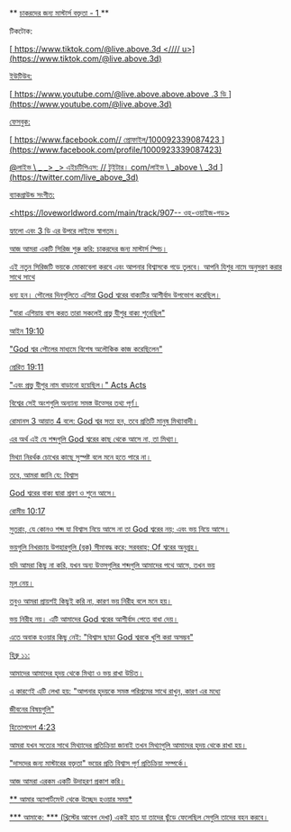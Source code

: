 ** <u> চাকরদের জন্য মাস্টার্স বক্তৃতা - 1 </u> **

টিকটোক:

[<u> https://www.tiktok.com/@live.above.3d <//// u>] (https://www.tiktok.com/@live.above.3d)

ইউটিউব:

[<u> https://www.youtube.com/@live.above.above.above .3 ডি </u>] (https://www.youtube.com/@live.above.3d)

ফেসবুক:

[<u> https://www.facebook.com// প্রোফাইল/100092339087423 </u>] (https://www.facebook.com/profile/1000923339087423)

 @লাইভ \ _ _> _> <u> এইচটিপিএস: // টুইটার। com/লাইভ \ _above \ _3d </u>] (https://twitter.com/live_above_3d)

ব্যাকগ্রাউন্ড সংগীত:

<https://loveworldword.com/main/track/907-- ওহ-ওয়াইজ-গড>

হ্যালো এবং 3 ডি এর উপরে লাইভে স্বাগতম।

আজ আমরা একটি সিরিজ শুরু করি: চাকরদের জন্য মাস্টার্স স্পিচ।

এই নতুন সিরিজটি ভয়কে মোকাবেলা করবে এবং আপনার বিশ্বাসকে গড়ে তুলবে। আপনি যিশুর নামে অনুসরণ করার সাথে সাথে

ধন্য হন। পৌলের দিনগুলিতে এশিয়া God শ্বরের বাক্যটির আশীর্বাদ উপভোগ করেছিল।

"যারা এশিয়ায় বাস করত তারা সকলেই প্রভু যীশুর বাক্য শুনেছিল"

আইন 19:10

"God শ্বর পৌলের মাধ্যমে বিশেষ অলৌকিক কাজ করেছিলেন"

 প্রেরিত 19:11

"এবং প্রভু যীশুর নাম বাড়ানো হয়েছিল।" Acts Acts

বিশ্বের সেই অংশগুলি অন্যান্য সমস্ত উত্সের তথ্য পূর্ণ।

রোমানস 3 আয়াত 4 বলে: God শ্বর সত্য হন, তবে প্রতিটি মানুষ মিথ্যাবাদী।

এর অর্থ এই যে শব্দগুলি God শ্বরের কাছ থেকে আসে না, তা মিথ্যা।

মিথ্যা নিরর্থক চোখের কাছে সুস্পষ্ট বলে মনে হতে পারে না।

তবে, আমরা জানি যে: বিশ্বাস

God শ্বরের বাক্য দ্বারা শ্রবণ ও শুনে আসে।

রোমীয় 10:17

সুতরাং, যে কোনও শব্দ যা বিশ্বাস নিয়ে আসে না তা God শ্বরের নয়; এবং ভয় নিয়ে আসে।

ভয়গুলি নিখরচায় উপহারগুলি (ব্লক) সীমাবদ্ধ করে; সরবরাহ; Of শ্বরের অনুগ্রহ।

যদি আমরা কিছু না করি, যখন অন্য উত্সগুলির শব্দগুলি আমাদের পথে আসে, তখন ভয়

মূল নেয়।

তবুও আমরা প্রায়শই কিছুই করি না, কারণ ভয় নিরীহ বলে মনে হয়।

ভয় নিরীহ নয়। এটি আমাদের God শ্বরের আশীর্বাদ পেতে বাধা দেয়।

এতে অবাক হওয়ার কিছু নেই: "বিশ্বাস ছাড়া God শ্বরকে খুশি করা অসম্ভব"

হিব্রু ১১:

আমাদের আমাদের হৃদয় থেকে মিথ্যা ও ভয় রাখা উচিত।

এ কারণেই এটি লেখা হয়: "আপনার হৃদয়কে সমস্ত পরিশ্রমের সাথে রাখুন, কারণ এর মধ্যে

জীবনের বিষয়গুলি"

হিতোপদেশ 4:23

আমরা যখন সত্যের সাথে মিথ্যাদের প্রতিক্রিয়া জানাই তখন মিথ্যাগুলি আমাদের হৃদয় থেকে রাখা হয়।

"দাসদের জন্য মাস্টারের বক্তৃতা" ভয়ের প্রতি বিশ্বাস পূর্ণ প্রতিক্রিয়া সম্পর্কে।

আজ আমরা এরকম একটি উদাহরণ প্রকাশ করি।

** আমার অ্যাপার্টমেন্ট থেকে উচ্ছেদ হওয়ার সময়*

*** আমাকে: *** (খ্রিস্টের আবেগ দেখা) একই হাত যা তাদের ছুঁড়ে ফেলেছিল সেগুলি তাদের বহন করবে।